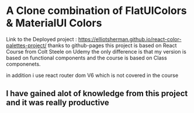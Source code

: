# A Clone combination of FlatUIColors & MaterialUI Colors
Link to the Deployed project : https://elliotsherman.github.io/react-color-palettes-project/
thanks to github-pages
this project is based on React Course from Colt Steele on Udemy the only difference is that my version is
based on functional components and the course is based on Class componenets.

in addition i use react router dom V6 which is not covered in the course

## I have gained alot of knowledge from this project and it was really productive
